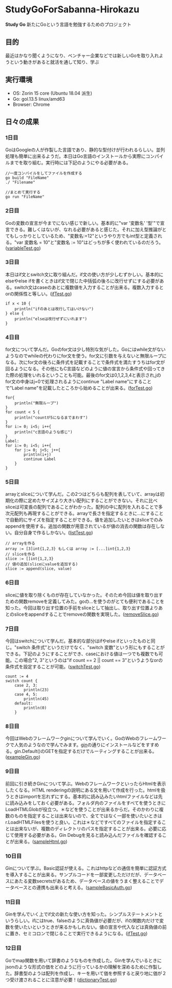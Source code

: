 <!-- ![] (http) -->

# StudyGoForSabanna-Hirokazu
<b>Study Go</b>
新たにGoという言語を勉強するためのプロジェクト

## 目的
最近はかなり聞くようになり、ベンチャー企業などでは新しいGoを取り入れようという動きがあると就活を通して知り、学ぶ

## 実行環境
- OS: Zorin 15 core (Ubuntu 18.04 派生)
- Go: gol.13.5 linux/amd63
- Browser: Chrome

## 日々の成果

### 1日目
GoはGoogleの人が作製した言語であり、静的な型付けが行われるらしい。並列処理も簡単に出来るようだ。本日はGo言語のインストールから実際にコンパイルまでを取り組む。実行時には下記のようにやる必要がある。

```
//一度コンパイルをしてファイルを作成する
go build "FileName"
./ "Filename"

//まとめて実行する
go run "FileName"
```

### 2日目
Goの変数の宣言が今までにない感じで新しい。基本的に"var '変数名' '型'"で宣言できる。難しくはないが、なれる必要があると感じた。それに加え型推論がとてもしっかりとしているため、"変数名:=12"というやり方でもint型と定義される。"var 変数名 = 10"と"変数名 := 10"はどっちが多く使われているのだろう。([variableTest.go](https://github.com/Sabanna-Hirokazu/StudyGoForSabanna-Hirokazu/blob/master/variableTest.go))

### 3日目
本日はif文とswitch文に取り組んだ。if文の使い方が少しむずかしい。基本的にelseやelse ifを書くときはif文で閉じた中括弧の後ろに改行せずにする必要がある。switch文はcaseのあとに複数値を入力することが出来る。複数入力するとorの関係性と等しい。([ifTest.go](https://github.com/Sabanna-Hirokazu/StudyGoForSabanna-Hirokazu/blob/master/ifTest.go))

```
if x < 10 {
    println("ifのあとは改行してはいけない")
} else {
    println("elseは改行ぜずにいれます")
}
```

### 4日目
for文について学んだ。Goのfor文は少し特別な気がした。Goにはwhile文がないようなのでwhileの代わりにfor文を使う。for文に引数を与えないと無限ループになる。次にfor文の後ろに条件式を記載することで条件式を満たすうちはfor文が回るようになる。その他にもC言語などのように値の宣言から条件式や回ってきた際の処理をいれるということも可能。最後のfor文は0,1,2,3,4と表示され,jのfor文の中身はj=0で処理されるようにcontinue "Label name"にすることで"Label name"を記載したところから始めることが出来る。([forTest.go](https://github.com/Sabanna-Hirokazu/StudyGoForSabanna-Hirokazu/blob/master/forTest.go))

```
for{
    println("無限ループ")
}
for count < 5 {
    println("countが5になるまでまわす")
}
for i:= 0; i<5; i++{
    println("c言語のような感じ")
}
Label:
for i:= 0; i<5; i++{
    for j:= 0; j<5; j++{
        println(i+j)
        continue Label
    }
}
```

### 5日目
arrayとsliceについて学んだ。この2つはどちらも配列を表していて、arrayは初期化の際に定めたサイズより大きい配列にすることができない。それに比べsliceは可変長の配列であることがわかった。配列の中に配列を入れることで多次元配列も再現することができる。arrayで長さを指定するときに...にすることで自動的にサイズを指定することができる。値を追加したいときはsliceでのみappendを使用する。追加の関数が用意されているが値の消去の関数は存在しない。自分自身で作るしかない。([listTest.go](https://github.com/Sabanna-Hirokazu/StudyGoForSabanna-Hirokazu/blob/master/listTest.go))

```
// arrayを作る
array := [3]int{1,2,3} もしくは array := [...]int{1,2,3}
// sliceを作る
slice := []int{1,2,3}
// 値の追加(sliceにvalueを追加する)
slice := append(slice, value)
```

### 6日目
sliceに値を取り除くものが存在していなかった。そのため今回は値を取り出すための関数removeを定義してみた。goの...を使うのがとても便利であることを知った。今回は取り出す位置の手前をsliceとして抽出し、取り出す位置よりあとのsliceをappendすることでremoveの関数を実現した。([removeSlice.go](https://github.com/Sabanna-Hirokazu/StudyGoForSabanna-Hirokazu/blob/master/removeSlice.go))

### 7日目
今回はswitchについて学んだ。基本的な部分はifやelse ifといったものと同じ。"switch 条件式"というだけでなく、"switch 変数"という形にもすることができる。下記のようにすることができ、caseにおける値は一つでも複数でも可能。この場合"2, 3"というのは"if count == 2 || count == 3"というようなorの条件式を設定することが可能。([switchTest.go](https://github.com/Sabanna-Hirokazu/StudyGoForSabanna-Hirokazu/blob/master/switchTest.go))

```
count := 4
switch count {
    case 2, 3:
        println(23)
    case 4, 5:
        println(45)
    default:
        println(0)
    }
```

### 8日目
今回はWebのフレームワークginについて学んでいく。GoのWebのフレームワークで人気のようなので学んでみます。[gin](https://github.com/gin-gonic/gin)の通りにインストールなどをすすめる。gin.Default()のGETを指定するだけでルーティングすることが出来る。([exampleGin.go](https://github.com/Sabanna-Hirokazu/StudyGoForSabanna-Hirokazu/blob/master/SampleGin/exampleGin.go))

### 9日目
前回に引き続きGinについて学ぶ。WebのフレームワークといったらHtmlを表示したくなる。HTML renderingの説明にある文を用いて作成を行った。htmlを扱うときはimportを忘れずにする。基本的に読み込みたいhtmlファイルなどは先に読み込みをしておく必要がある。フォルダ内のファイルをすべてを使うときにLoadHTMLGlobが役立つ。＊などを使うことが出来るからだ。そのかわりに複数のものを指定することは出来ないので、全てではなく一部を使いたいときはr.LoadHTMLFilesを使うと良い。これは＊などですべてのファイルを指定することは出来ないが、複数のディレクトリのパスを指定することが出来る。必要に応じて使用する必要がある。Gin Debugを見ると読み込んだファイルを確認することが出来る。([sampleHtml.go](https://github.com/Sabanna-Hirokazu/StudyGoForSabanna-Hirokazu/blob/master/SampleGin/sampleHtml.go))


### 10日目
Ginについて学ぶ。Basic認証が使える。これはhttpなどの通信を簡単に認証方式を導入することが出来る。サンプルコードを一部変更しただけだが、データベースにあたる変数secretsがあるため、データベースの値をうまく整えることでデータベースとの連携も出来ると考える。([sampleBasicAuth.go](https://github.com/Sabanna-Hirokazu/StudyGoForSabanna-Hirokazu/blob/master/SampleGin/sampleBasicAuth.go))


### 11日目
Ginを学んでいく上でif文の新たな使い方を知った。シンプルステートメントというらしい。ifにはtrue、falseのように真偽値が必要だが、ifの関数内だけで変数を使いたいというときが来るかもしれない。値の宣言や代入などは真偽値の前に置き、セミコロンで閉じることで実行できるようになる。([ifTest.go](https://github.com/Sabanna-Hirokazu/StudyGoForSabanna-Hirokazu/blob/master/ifTest.go))


### 12日目
Goでmap関数を用いて辞書のようなものを作成した。Ginを学んでいるときにjsonのような形式の価をどのように行っているかの理解を深めるために作製した。辞書型のようは配列を作成し、キーを用いて価を参照すると戻り地に価が２つ受け渡されることに注意が必要！([dictionaryTest.go](https://github.com/Sabanna-Hirokazu/StudyGoForSabanna-Hirokazu/blob/master/dictionaryTest.go))